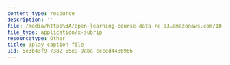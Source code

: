 ```yaml
---
content_type: resource
description: ''
file: /media/https%3A/open-learning-course-data-rc.s3.amazonaws.com/18-03-differential-equations-spring-2010/5e3b43f9738255e99abaecced4486966_9KbpbBMThTE.vtt
file_type: application/x-subrip
resourcetype: Other
title: 3play caption file
uid: 5e3b43f9-7382-55e9-9aba-ecced4486966
---
```

